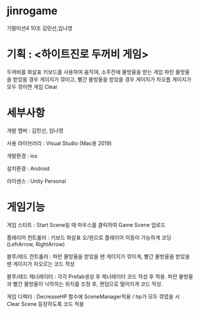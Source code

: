 # jinrogame
기말미션4 10조 김민선,임나영

# 기획 : <하이트진로 두꺼비 게임>
두꺼비를 화살표 키보드를 사용하여 움직여, 소주잔에 물방울을 받는 게임
파란 물방울을 받았을 경우 게이지가 깎이고, 빨간 물방울을 받았을 경우 게이지가 차오름
게이지가 모두 깎이면 게임 Clear

# 세부사항
개발 멤버 : 김민선, 임나영

사용 라이브러리 : Visual Studio (Mac용 2019)

개발환경 : ios

설치환경 : Android

라이센스 : Unity Personal

# 게임기능
게임 스타트 : Start Scene일 때 마우스를 클릭하여 Game Scene 업로드

플레리어 컨트롤러 : 키보드 화살표 오/왼으로 플레이어 이동이 가능하게 코딩 (LefrArrow, RightArrow)

블루/레드 컨트롤러 : 파란 물방울을 받았을 땐 게이지가 깎이게, 빨간 물방울을 받았을 땐 게이지가 차오르는 코드 작성

블루/레드 제너레이터 : 각각 Prefab생성 후 제너레이터 코드 작성 후 적용. 파란 물방울과 빨간 물방울이 낙하하는 위치를 조정 후, 랜덤으로 떨어지게 코드 작성.

게임 디렉터 : DecreaseHP 함수에 SceneManager적용 / hp가 모두 깎였을 시 Clear Scene 등장하도록 코드 적용

